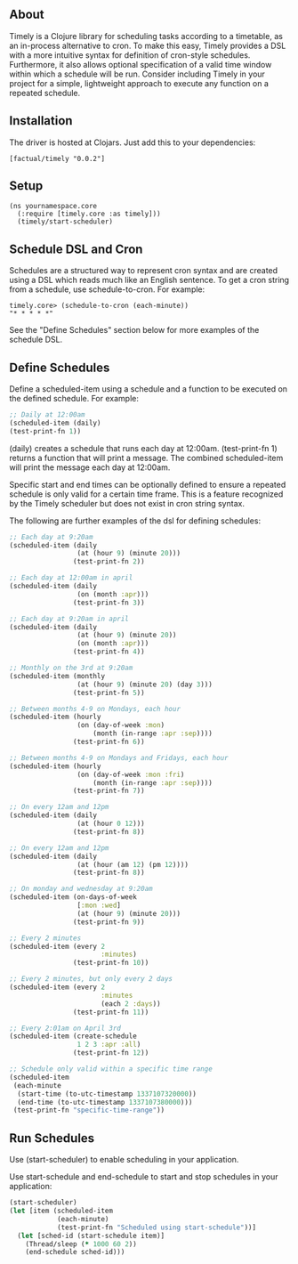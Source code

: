 ## About

Timely is a Clojure library for scheduling tasks according to a timetable, as an in-process alternative to cron.  To make this easy, Timely provides a DSL with a more intuitive syntax for definition of cron-style schedules.  Furthermore, it also allows optional specification of a valid time window within which a schedule will be run.  Consider including Timely in your project for a simple, lightweight approach to execute any function on a repeated schedule.

## Installation

The driver is hosted at Clojars. Just add this to your dependencies:
```
[factual/timely "0.0.2"]
```

## Setup

```
(ns yournamespace.core
  (:require [timely.core :as timely]))
  (timely/start-scheduler)
```

## Schedule DSL and Cron

Schedules are a structured way to represent cron syntax and are created using a DSL which reads much like an English sentence.  To get a cron string from a schedule, use schedule-to-cron.  For example:

	timely.core> (schedule-to-cron (each-minute))
	"* * * * *"
	
See the "Define Schedules" section below for more examples of the schedule DSL.

## Define Schedules

Define a scheduled-item using a schedule and a function to be executed on the defined schedule. For example:

```clojure
;; Daily at 12:00am
(scheduled-item (daily)
(test-print-fn 1))
```

(daily) creates a schedule that runs each day at 12:00am.  (test-print-fn 1) returns a function that will print a message.  The combined scheduled-item will print the message each day at 12:00am.

Specific start and end times can be optionally defined to ensure a repeated schedule is only valid for a certain time frame.  This is a feature recognized by the Timely scheduler but does not exist in cron string syntax.

The following are further examples of the dsl for defining schedules:

```clojure
;; Each day at 9:20am
(scheduled-item (daily
                 (at (hour 9) (minute 20)))
                (test-print-fn 2))

;; Each day at 12:00am in april
(scheduled-item (daily
                 (on (month :apr)))
                (test-print-fn 3))

;; Each day at 9:20am in april
(scheduled-item (daily
                 (at (hour 9) (minute 20))
                 (on (month :apr)))
                (test-print-fn 4))

;; Monthly on the 3rd at 9:20am
(scheduled-item (monthly
                 (at (hour 9) (minute 20) (day 3)))
                (test-print-fn 5))

;; Between months 4-9 on Mondays, each hour
(scheduled-item (hourly
                 (on (day-of-week :mon)
                     (month (in-range :apr :sep))))
                (test-print-fn 6))

;; Between months 4-9 on Mondays and Fridays, each hour
(scheduled-item (hourly
                 (on (day-of-week :mon :fri)
                     (month (in-range :apr :sep))))
                (test-print-fn 7))

;; On every 12am and 12pm
(scheduled-item (daily
                 (at (hour 0 12)))
                (test-print-fn 8))

;; On every 12am and 12pm
(scheduled-item (daily
                 (at (hour (am 12) (pm 12))))
                (test-print-fn 8))

;; On monday and wednesday at 9:20am
(scheduled-item (on-days-of-week
                 [:mon :wed]
                 (at (hour 9) (minute 20)))
                (test-print-fn 9))

;; Every 2 minutes
(scheduled-item (every 2
                       :minutes)
                (test-print-fn 10))

;; Every 2 minutes, but only every 2 days
(scheduled-item (every 2
                       :minutes
                       (each 2 :days))
                (test-print-fn 11))

;; Every 2:01am on April 3rd
(scheduled-item (create-schedule
                 1 2 3 :apr :all)
                (test-print-fn 12))

;; Schedule only valid within a specific time range
(scheduled-item
 (each-minute
  (start-time (to-utc-timestamp 1337107320000))
  (end-time (to-utc-timestamp 1337107380000)))
 (test-print-fn "specific-time-range"))
```     
          
## Run Schedules

Use (start-scheduler) to enable scheduling in your application.

Use start-schedule and end-schedule to start and stop schedules in your application:

```clojure
(start-scheduler)
(let [item (scheduled-item
            (each-minute)
            (test-print-fn "Scheduled using start-schedule"))]
  (let [sched-id (start-schedule item)]
    (Thread/sleep (* 1000 60 2))
    (end-schedule sched-id)))
```
